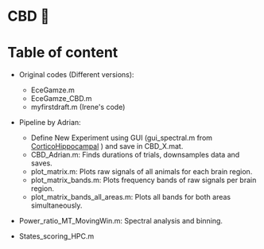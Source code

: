 # CBD 🌿

# Table of content

 * Original codes (Different versions):
   * EceGamze.m
   * EceGamze_CBD.m
   * myfirstdraft.m (Irene's code)

 * Pipeline by Adrian:
   * Define New Experiment using GUI (gui_spectral.m from [CorticoHippocampal](https://github.com/Aleman-Z/CorticoHippocampal) ) and save in CBD_X.mat.
   * CBD_Adrian.m: Finds durations of trials, downsamples data and saves.
   * plot_matrix.m: Plots raw signals of all animals for each brain region.
   * plot_matrix_bands.m: Plots frequency bands of raw signals per brain region.
   * plot_matrix_bands_all_areas.m: Plots all bands for both areas simultaneously.   
   
 
 * Power_ratio_MT_MovingWin.m: Spectral analysis and binning.  
 * States_scoring_HPC.m


  
 
